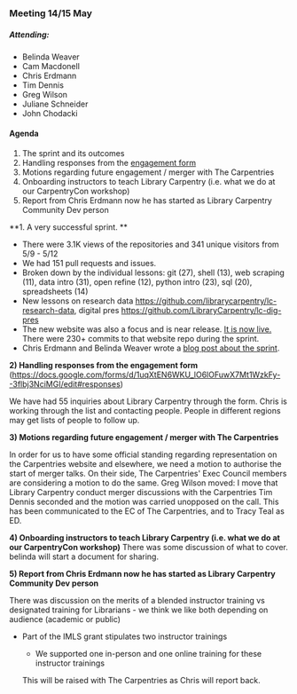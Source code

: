 ### Meeting 14/15 May

##### Attending: 

- Belinda Weaver
- Cam Macdonell
- Chris Erdmann
- Tim Dennis
- Greg Wilson
- Juliane Schneider
- John Chodacki

#### Agenda

1) The sprint and its outcomes 
2) Handling responses from the [engagement form](https://docs.google.com/forms/d/1uqXtEN6WKU_lO6lOFuwX7Mt1WzkFy--3flbj3NciMGI/edit#responses)
3) Motions regarding future engagement / merger with The Carpentries 
4) Onboarding instructors to teach Library Carpentry (i.e. what we do at our CarpentryCon workshop)
5) Report from Chris Erdmann now he has started as Library Carpentry Community Dev person

**1. A very successful sprint. **

- There were 3.1K views of the repositories and 341 unique visitors from 5/9 - 5/12
- We had 151 pull requests and issues.
- Broken down by the individual lessons: git (27), shell (13), web scraping (11), data intro (31), open refine (12), python intro (23), sql (20), spreadsheets (14) 
- New lessons on research data <https://github.com/librarycarpentry/lc-research-data>, digital pres <https://github.com/LibraryCarpentry/lc-dig-pres>
- The new website was also a focus and is near release. [It is now live.](http://librarycarpentry.org/) There were 230+ commits to that website repo during the sprint.
- Chris Erdmann and Belinda Weaver wrote a [blog post about the sprint](http://librarycarpentry.org/blog/2018/05/16/our-latest-sprint/).

**2) Handling responses from the engagement form** (https://docs.google.com/forms/d/1uqXtEN6WKU_lO6lOFuwX7Mt1WzkFy--3flbj3NciMGI/edit#responses)

We have had 55 inquiries about Library Carpentry through the form.
Chris is working through the list and contacting people. People in different regions may get lists of people to follow up. 

**3) Motions regarding future engagement / merger with The Carpentries**

In order for us to have some official standing regarding representation on the Carpentries website and elsewhere, we need a motion to authorise the start of merger talks. On their side, The Carpentries' Exec Council members are considering a motion to do the same.
Greg Wilson moved: 
I move that Library Carpentry conduct merger discussions with the Carpentries
Tim Dennis seconded and the motion was carried unopposed on the call. This has been communicated to the EC of The Carpentries, and to Tracy Teal as ED.

**4) Onboarding instructors to teach Library Carpentry (i.e. what we do at our CarpentryCon workshop)**
There was some discussion of what to cover. belinda will start a document for sharing.

**5) Report from Chris Erdmann now he has started as Library Carpentry Community Dev person**

There was discussion on the merits of a blended instructor training vs designated training for Librarians - 
we think we like both depending on audience (academic or public)
* Part of the IMLS grant stipulates two instructor trainings
   * We supported one in-person and one online training for these instructor trainings 
   
   This will be raised with The Carpentries as Chris will report back.
